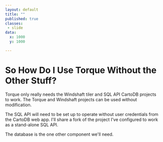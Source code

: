 ```yaml
---
layout: default
title: ""
published: true
classes:
 - slide
data:
  x: 1000
  y: 1000

---
```


# So How Do I Use Torque Without the Other Stuff? #

Torque only really needs the Windshaft tiler and SQL API CartoDB projects to work.
The Torque and Windshaft projects can be used without modification.

The SQL API will need to be set up to operate without user credentials from the CartoDB web app.
I'll share a fork of the project I've configured to work as a stand-alone SQL API.

The database is the one other component we'll need.
